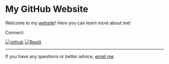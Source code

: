 # My GitHub Website

Welcome to my [website](https://peme969.is-a.dev)! Here you can learn more about me!

Connect:

[![github](https://peme969.is-a.dev/github.png)](https://github.com/peme969)
[![Replit](https://peme969.is-a.dev/replit.png)](https://replit.com/@muskbot)




___________

If you have any questions or better advice, [email me](https://mail.google.com/mail/u/0/?fs=1&tf=cm&to=mrcoderpeme@gmail.com)


